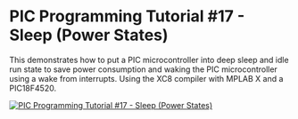 # **PIC Programming Tutorial #17 - Sleep (Power States)**

This demonstrates how to put a PIC microcontroller into deep sleep and idle run state to save power consumption and waking the PIC microcontroller using a wake from interrupts. Using the XC8 compiler with MPLAB X and a PIC18F4520.

[![PIC Programming Tutorial #17 - Sleep (Power States)](https://img.youtube.com/vi/W2t8plNk-5A/0.jpg)](https://www.youtube.com/watch?v=W2t8plNk-5A "PIC Programming Tutorial #17 - Sleep (Power States)")

 



















